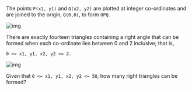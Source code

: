 The points `P(x1, y1)` and `Q(x2, y2)` are plotted at integer co-ordinates and are joined to the origin,
`O(0,0)`, to form `OPQ`.

![img](/data/images/blog/p091_1.gif)

There are exactly fourteen triangles containing a right angle that can be formed when each co-ordinate 
lies between 0 and 2 inclusive; that is,

~~~
0 <= x1, y1, x2, y2 <= 2.
~~~

![img](/data/images/blog/p091_2.gif)

Given that `0 <= x1, y1, x2, y2 <= 50`, how many right triangles can be formed?